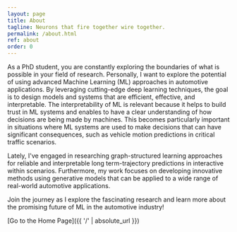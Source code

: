 ```yaml
---
layout: page
title: About
tagline: Neurons that fire together wire together.
permalink: /about.html
ref: about
order: 0
---
```


As a PhD student, you are constantly exploring the boundaries of what is possible in your field of research. Personally, I want to explore the potential of using advanced Machine Learning (ML) approaches in automotive applications. By leveraging cutting-edge deep learning techniques, the goal is to design models and systems that are efficient, effective, and interpretable. 
The interpretability of ML is relevant because it helps to build trust in ML systems and enables to have a clear understanding of how decisions are being made by machines. This becomes particularly important in situations where ML systems are used to make decisions that can have significant consequences, such as vehicle motion predictions in critical traffic scenarios. 

Lately, I've engaged in researching graph-structured learning approaches for reliable and interpretable long term-trajectory predictions in interactive within scenarios. Furthermore, my work focuses on developing innovative methods using generative models that can be applied to a wide range of real-world automotive applications. 

Join the journey as I explore the fascinating research and learn more about the promising future of ML in the automotive industry!


[Go to the Home Page]({{ '/' | absolute_url }})
